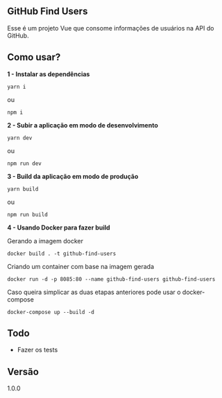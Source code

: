 ## GitHub Find Users

Esse é um projeto Vue que consome informações de usuários na API do GitHub.

## Como usar?

**1 - Instalar as dependências**

```
yarn i
```

ou

```
npm i
```

**2 - Subir a aplicação em modo de desenvolvimento**

```
yarn dev
```

ou

```
npm run dev
```

**3 - Build da aplicação em modo de produção**

```
yarn build
```

ou

```
npm run build
```

**4 - Usando Docker para fazer build**

Gerando a imagem docker

```
docker build . -t github-find-users
```

Criando um container com base na imagem gerada

```
docker run -d -p 8085:80 --name github-find-users github-find-users
```

Caso queira simplicar as duas etapas anteriores pode usar o docker-compose

```
docker-compose up --build -d
```

## Todo

- Fazer os tests

## Versão

1.0.0
